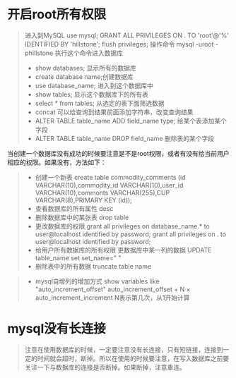 # 开启root所有权限 
> 进入到MySQL use mysql; GRANT ALL PRIVILEGES ON . TO 'root'@'%' IDENTIFIED BY 'hillstone'; flush privileges; 
> 操作命令 mysql -uroot -phillstone 执行这个命令进入数据库 
>* show databases; 显示所有的数据库 
>* create database name;创建数据库 
>* use database_name; 进入到这个数据库中
>* show tables; 显示这个数据库下的所有表 
>* select * from tables; 从选定的表下面筛选数据 
>* concat 可以给查询到结果前面添加字符串，改变查询结果 
>* ALTER TABLE table_name ADD field_name type; 给某个表添加某个字段 
>* ALTER TABLE table_name DROP field_name 删除表的某个字段

当创建一个数据库没有成功的时候要注意是不是root权限，或者有没有给当前用户相应的权限。如果没有，方法如下：

>* 创建一个新表 create table commodity_comments (id VARCHAR(10),commodity_id VARCHAR(10),user_id VARCHAR(10),commonts VARCHAR(255),CUP VARCHAR(8),PRIMARY KEY (id));
>* 查看数据库的所有属性 desc 
>* 删除数据库中的某张表 drop table 
>* 更改数据库的权限 grant all privileges on database_name.* to user@localhost identified by password; grant all privileges on . to user@localhost identified by password;
>* 给用户所有数据库的所有权限 更数据库中某一列的数据 UPDATE table_name set set_name=" "
>* 删除表中的所有数据 truncate table name

>* mysql自增列的增加方式 show variables like "auto_increment_offset" auto_increment_offset + N × auto_increment_increment N表示第几次，从1开始计算

# mysql没有长连接 
> 注意在使用数据库的时候，一定要注意没有长连接，只有短链接，连接到一定的时间就会超时，断掉。所以在使用的时候要注意，在写入数据库之前要关注一下与数据库的连接是否断掉。如果断掉，注意重连。
